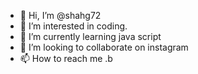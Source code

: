 - 👋 Hi, I’m @shahg72
- 👀 I’m interested in coding.
- 🌱 I’m currently learning java script
- 💞️ I’m looking to collaborate on instagram
- 📫 How to reach me .b

<!---
shahg72/shahg72 is a ✨ special ✨ repository because its `README.md` (this file) appears on your GitHub profile.
You can click the Preview link to take a look at your changes.
--->
